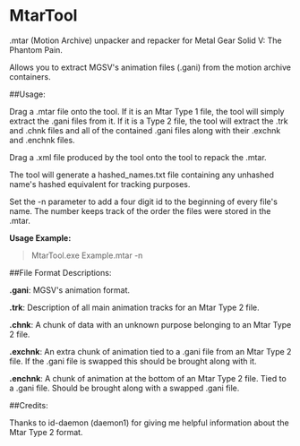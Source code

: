 # MtarTool
.mtar (Motion Archive) unpacker and repacker for Metal Gear Solid V: The Phantom Pain.

Allows you to extract MGSV's animation files (.gani) from the motion archive containers.

##Usage:

Drag a .mtar file onto the tool. If it is an Mtar Type 1 file, the tool will simply extract the .gani files from it. If it is a Type 2 file, the tool will extract the .trk and .chnk files and all of the contained .gani files along
with their .exchnk and .enchnk files.

Drag a .xml file produced by the tool onto the tool to repack the .mtar.

The tool will generate a hashed_names.txt file containing any unhashed name's hashed equivalent for tracking purposes.

Set the -n parameter to add a four digit id to the beginning of every file's name. The number keeps track of the order the files were stored in the .mtar.

**Usage Example:**

> MtarTool.exe Example.mtar -n

##File Format Descriptions:

**.gani**: MGSV's animation format.

**.trk**: Description of all main animation tracks for an Mtar Type 2 file.

**.chnk**: A chunk of data with an unknown purpose belonging to an Mtar Type 2 file.

**.exchnk**: An extra chunk of animation tied to a .gani file from an Mtar Type 2 file. If the .gani file is swapped this should be brought
along with it.

**.enchnk**: A chunk of animation at the bottom of an Mtar Type 2 file. Tied to a .gani file. Should be brought along with a swapped .gani
file.

##Credits:

Thanks to id-daemon (daemon1) for giving me helpful information about the Mtar Type 2 format.

